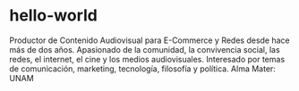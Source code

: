 # hello-world
Productor de Contenido Audiovisual para E-Commerce y Redes desde hace más de dos años. Apasionado de la comunidad, la convivencia social, las redes, el internet, el cine y los medios audiovisuales. Interesado por temas de comunicación, marketing, tecnología, filosofía y política. Alma Mater: UNAM
